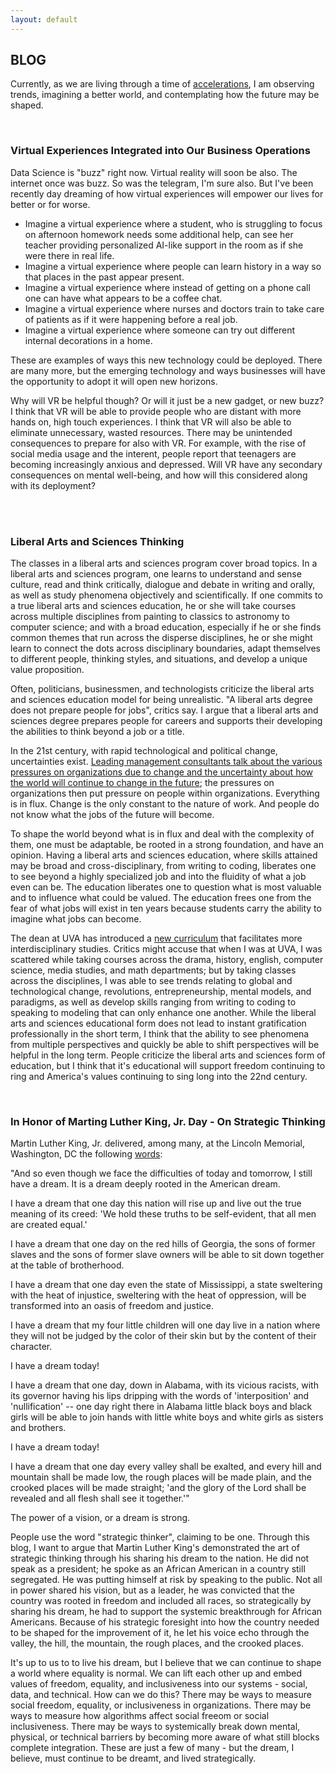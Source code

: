 ```yaml
---
layout: default
---
```


## BLOG
Currently, as we are living through a time of [accelerations](https://www.youtube.com/watch?v=Up7K5sRqllw), I am observing trends, imagining a better world, and contemplating how the future may be shaped. 

<br>

### Virtual Experiences Integrated into Our Business Operations
Data Science is "buzz" right now. Virtual reality will soon be also. The internet once was buzz. So was the telegram, I'm sure also. But I've been recently day dreaming of how virtual experiences will empower our lives for better or for worse.

* Imagine a virtual experience where a student, who is struggling to focus on afternoon homework needs some additional help, can see her teacher providing personalized AI-like support in the room as if she were there in real life.
* Imagine a virtual experience where people can learn history in a way so that places in the past appear present.
* Imagine a virtual experience where instead of getting on a phone call one can have what appears to be a coffee chat.
* Imagine a virtual experience where nurses and doctors train to take care of patients as if it were happening before a real job.
* Imagine a virtual experience where someone can try out different internal decorations in a home.

These are examples of ways this new technology could be deployed. There are many more, but the emerging technology and ways businesses will have the opportunity to adopt it will open new horizons.

Why will VR be helpful though? Or will it just be a new gadget, or new buzz? I think that VR will be able to provide people who are distant with more hands on, high touch experiences. I think that VR will also be able to eliminate unnecessary, wasted  resources. There may be unintended consequences to prepare for also with VR. For example, with the rise of social media usage and the interent, people report that teenagers are becoming increasingly anxious and depressed. Will VR have any secondary consequences on mental well-being, and how will this considered along with its deployment?

<br>

<br>


### Liberal Arts and Sciences Thinking
The classes in a liberal arts and sciences program cover broad topics. In a liberal arts and sciences program, one learns to understand and sense culture, read and think critically, dialogue and debate in writing and orally, as well as study phenomena objectively and scientifically. If one commits to a true liberal arts and sciences education, he or she will take courses across multiple disciplines from painting to classics to astronomy to computer science; and with a broad education, especially if he or she finds common themes that run across the disperse disciplines, he or she might learn to connect the dots across disciplinary boundaries, adapt themselves to different people, thinking styles, and situations, and develop a unique value proposition.

Often, politicians, businessmen, and technologists criticize the liberal arts and sciences education model for being unrealistic. "A liberal arts degree does not prepare people for jobs", critics say. I argue that a liberal arts and sciences degree prepares people for careers and supports their developing the abilities to think beyond a job or a title.

In the 21st century, with rapid technological and political change, uncertainties exist. [Leading management consultants talk about the various pressures on organizations due to change and the uncertainty about how the world will continue to change in the future](http://www.johnseelybrown.com/bigshiftwhyitmatters.pdf); the pressures on organizations then put pressure on people within organizations. Everything is in flux. Change is the only constant to the nature of work. And people do not know what the jobs of the future will become.

To shape the world beyond what is in flux and deal with the complexity of them, one must be adaptable, be rooted in a strong foundation, and have an opinion. Having a liberal arts and sciences education, where skills attained may be broad and cross-disciplinary, from writing to coding, liberates one to see beyond a highly specialized job and into the fluidity of what a job even can be. The education liberates one to question what is most valuable and to influence what could be valued. The education frees one from the fear of what jobs will exist in ten years because students carry the ability to imagine what jobs can become.

The dean at UVA has introduced a [new curriculum](http://baconsrebellion.com/baucom-plan-change-world/) that facilitates more interdisciplinary studies. Critics might accuse that when I was at UVA, I was scattered while taking courses across the drama, history, english, computer science, media studies, and math departments; but by taking classes across the disciplines, I was able to see trends relating to global and technological change, revolutions, entrepreneurship, mental models, and paradigms, as well as develop skills ranging from writing to coding to speaking to modeling that can only enhance one another. While the liberal arts and sciences educational form does not lead to instant gratification professionally in the short term, I think that the ability to see phenomena from multiple perspectives and quickly be able to shift perspectives will be helpful in the long term. People criticize the liberal arts and sciences form of education, but I think that it's educational will support freedom continuing to ring and America's values continuing to sing long into the 22nd century.
<br>

<br>


### In Honor of Marting Luther King, Jr. Day - On Strategic Thinking
Martin Luther King, Jr. delivered, among many, at the Lincoln Memorial, Washington, DC the following [words](http://www.americanrhetoric.com/speeches/mlkihaveadream.htm):

"And so even though we face the difficulties of today and tomorrow, I still have a dream. It is a dream deeply rooted in the American dream. 

I have a dream that one day this nation will rise up and live out the true meaning of its creed: 'We hold these truths to be self-evident, that all men are created equal.'

I have a dream that one day on the red hills of Georgia, the sons of former slaves and the sons of former slave owners will be able to sit down together at the table of brotherhood. 

I have a dream that one day even the state of Mississippi, a state sweltering with the heat of injustice, sweltering with the heat of oppression, will be transformed into an oasis of freedom and justice. 

I have a dream that my four little children will one day live in a nation where they will not be judged by the color of their skin but by the content of their character.

I have a dream today!

I have a dream that one day, down in Alabama, with its vicious racists, with its governor having his lips dripping with the words of 'interposition' and 'nullification' -- one day right there in Alabama little black boys and black girls will be able to join hands with little white boys and white girls as sisters and brothers.

I have a dream today!

I have a dream that one day every valley shall be exalted, and every hill and mountain shall be made low, the rough places will be made plain, and the crooked places will be made straight; 'and the glory of the Lord shall be revealed and all flesh shall see it together.'"

The power of a vision, or a dream is strong.

People use the word "strategic thinker", claiming to be one. Through this blog, I want to argue that Martin Luther King's demonstrated the art of strategic thinking through his sharing his dream to the nation. He did not speak as a president; he spoke as an African American in a country still segregated. He was putting himself at risk by speaking to the public. Not all in power shared his vision, but as a leader, he was convicted that the country was rooted in freedom and included all races, so strategically by sharing his dream, he had to support the systemic breakthrough for African Americans. Because of his strategic foresight into how the country needed to be shaped for the improvement of it, he let his voice echo through the valley, the hill, the mountain, the rough places, and the crooked places.

It's up to us to to live his dream, but I believe that we can continue to shape a world where equality is normal. We can lift each other up and embed values of freedom, equality, and inclusiveness into our systems - social, data, and technical. How can we do this? There may be ways to measure social freedom, equality, or inclusiveness in organizations. There may be ways to measure how algorithms affect social freeom or social inclusiveness. There may be ways to systemically break down mental, physical, or technical barriers by becoming more aware of what still blocks complete integration. These are just a few of many - but the dream, I believe, must continue to be dreamt, and lived strategically.

<br>




